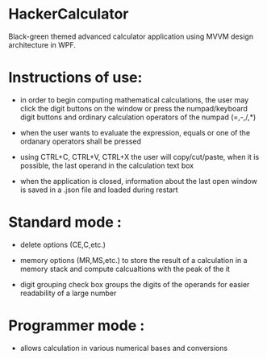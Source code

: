 # HackerCalculator

Black-green themed advanced calculator application using MVVM design architecture in WPF.

# Instructions of use: 

- in order to begin computing mathematical calculations, the user may click the digit buttons on the window or press the numpad/keyboard digit buttons and ordinary calculation operators of the numpad (=,-,/,*)

- when the user wants to evaluate the expression, equals or one of the ordanary operators shall be pressed

- using CTRL+C, CTRL+V, CTRL+X the user will copy/cut/paste, when it is possible, the last operand in the calculation text box

- when the application is closed, information about the last open window is saved in a .json file and loaded during restart

# Standard mode : 

- delete options (CE,C,etc.)

- memory options (MR,MS,etc.) to store the result of a calculation in a memory stack and compute calcualtions with the peak of the it

- digit grouping check box groups the digits of the operands for easier readability of a large number

# Programmer mode :

- allows calculation in various numerical bases and conversions

